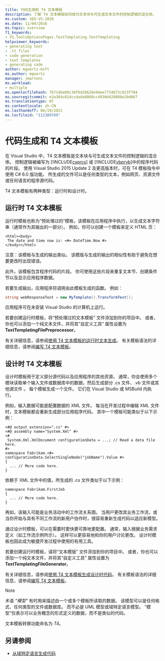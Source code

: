 ```yaml
---
title: 代码生成和 T4 文本模板
description: 了解 T4 文本模板如何成为文本块与可生成文本文件的控制逻辑的混合体。
ms.custom: SEO-VS-2020
ms.date: 11/04/2016
ms.topic: overview
f1_keywords:
- VS.ToolsOptionsPages.TextTemplating.TextTemplating
helpviewer_keywords:
- generating text
- .tt files
- code generation
- text templates
- generating code
author: mgoertz-msft
ms.author: mgoertz
manager: jmartens
ms.workload:
- multiple
ms.openlocfilehash: 76714be09c38f6426626e94ee7734873c823f704
ms.sourcegitcommit: e3a364c014ccdada0860cc4930d428808e20d667
ms.translationtype: HT
ms.contentlocale: zh-CN
ms.lasthandoff: 06/19/2021
ms.locfileid: "112389769"
---
```

# <a name="code-generation-and-t4-text-templates"></a>代码生成和 T4 文本模板

在 Visual Studio 中，T4 文本模板是文本块与可生成文本文件的控制逻辑的混合体。 控制逻辑被编写为 [!INCLUDE[csprcs](../data-tools/includes/csprcs_md.md)] 或 [!INCLUDE[vbprvb](../code-quality/includes/vbprvb_md.md)]中的程序代码的片段。 使用 Visual Studio 2015 Update 2 及更高版本时，可在 T4 模板指令中使用 C# 6.0 版功能。 所生成的文件可以是任何类型的文本，例如网页、资源文件或任何语言的程序源代码。

T4 文本模板有两种类型：运行时和设计时。

## <a name="run-time-t4-text-templates"></a>运行时 T4 文本模板

运行时模板也称为“预处理过的”模板，该模板在应用程序中执行，以生成文本字符串（通常作为其输出的一部分）。 例如，你可以创建一个模板来定义 HTML 页：

```
<html><body>
 The date and time now is: <#= DateTime.Now #>
</body></html>
```

注意：该模板与生成的输出类似。 该模版与生成的输出的相似性有助于避免在想要更改时出现错误。

此外，该模板包含程序代码的片段。 你可使用这些片段来重复文本节、创建条件节以及显示应用程序数据。

若要生成输出，应用程序将调用由此模板生成的函数。 例如：

```csharp
string webResponseText = new MyTemplate().TransformText();
```

应用程序可在未安装 Visual Studio 的计算机上运行。

若要创建运行时模板，将“预处理过的文本模板”  文件添加到你的项目中。 或者，你也可以添加一个纯文本文件，并将其“自定义工具”  属性设置为 **TextTemplatingFilePreprocessor**。

有关详细信息，请参阅[使用 T4 文本模板的运行时文本生成](../modeling/run-time-text-generation-with-t4-text-templates.md)。 有关模板语法的详细信息，请参阅[编写 T4 文本模板](../modeling/writing-a-t4-text-template.md)。

## <a name="design-time-t4-text-templates"></a>设计时 T4 文本模板

设计时模板用于定义部分源代码以及应用程序的其他资源。 通常，你会使用多个模块读取单个输入文件或数据库中的数据，然后生成部分 .cs 文件、.vb 文件或其他源文件 。 每个模板生成一个文件。 它们在 Visual Studio 或 MSBuild 内执行。

例如，输入数据可能是配置数据的 XML 文件。 每当在开发过程中编辑 XML 文件时，文本模板都会重新生成部分应用程序代码。 其中一个模板可能类似于以下示例：

```
<#@ output extension=".cs" #>
<#@ assembly name="System.Xml" #>
<#
 System.Xml.XmlDocument configurationData = ...; // Read a data file here.
#>
namespace Fabrikam.<#= configurationData.SelectSingleNode("jobName").Value #>
{
  ... // More code here.
}
```

依赖于 XML 文件中的值，所生成的 .cs 文件类似于以下示例：

```
namespace Fabrikam.FirstJob
{
  ... // More code here.
}
```

再如，该输入可能是业务活动中的工作流关系图。 当用户更改其业务工作流，或当你开始与具有不同工作流的新用户协作时，很容易重新生成代码以适应新模型。

通过设计时模板，可以在需要时更快更可靠地更配置。 通常，输入根据业务需求定义（如工作流示例所示）。 这样可以更容易地和你的用户讨论更改。 设计时模板也因此成为敏捷开发过程中使用的有用工具。

若要创建运行时模板，请将“文本模版”  文件添加到你的项目中。 或者，你也可以添加一个纯文本文件，并将其“自定义工具”  属性设置为 **TextTemplatingFileGenerator**。

有关详细信息，请参阅[使用 T4 文本模板生成设计时代码](../modeling/design-time-code-generation-by-using-t4-text-templates.md)。 有关模板语法的详细信息，请参阅[编写 T4 文本模板](../modeling/writing-a-t4-text-template.md)。

> [!NOTE]
> 术语 *“模型”* 有时用来描述由一个或多个模板所读取的数据。 该模型可以是任何格式、任何类型的文件或数据库。 而不必是 UML 模型或域特定语言模型。 “模型”仅表示可以业务概念的形式定义的数据，而不是类似的代码。

文本模板转换功能命名为 *T4*。

## <a name="see-also"></a>另请参阅

- [从域特定语言生成代码](../modeling/generating-code-from-a-domain-specific-language.md)
